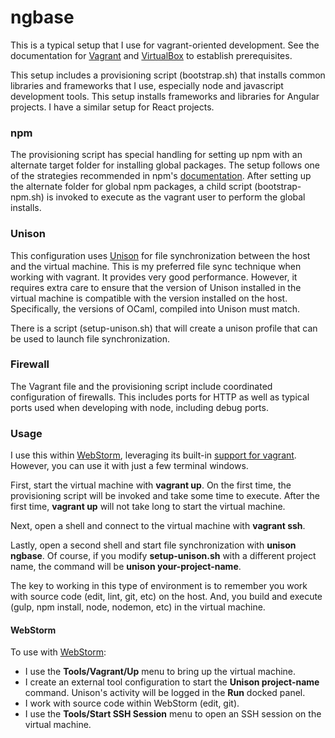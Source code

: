 # ngbase
This is a typical setup that I use for vagrant-oriented development.
See the documentation for [Vagrant](https://www.vagrantup.com/) and
[VirtualBox](https://www.virtualbox.org/) to establish
prerequisites.

This setup includes a provisioning script (bootstrap.sh)
that installs common libraries and frameworks
that I use, especially node and javascript development tools.
This setup installs frameworks and libraries for Angular projects.
I have a similar setup for React projects.

### npm
The provisioning script has special handling for setting up npm with
an alternate target folder for installing global packages. The setup
follows one of the strategies recommended in 
npm's [documentation](https://docs.npmjs.com/getting-started/fixing-npm-permissions).
After setting up the alternate folder for global npm packages, a
child script (bootstrap-npm.sh) is invoked to execute as the
vagrant user to perform the global installs.

### Unison
This configuration uses [Unison](https://www.cis.upenn.edu/~bcpierce/unison/) for file synchronization between
the host and the virtual machine. This is my preferred file sync
technique when working with vagrant. It provides very good
performance. However, it requires extra care to ensure that the
version of Unison installed in the virtual machine is compatible
with the version installed on the host. Specifically, the versions
of OCaml, compiled into Unison must match.

There is a script (setup-unison.sh) that will create a unison profile
that can be used to launch file synchronization.

### Firewall
The Vagrant file and the provisioning script include coordinated
configuration of firewalls. This includes ports for HTTP as well as
typical ports used when developing with node, including debug ports.

### Usage
I use this within [WebStorm](https://www.jetbrains.com/webstorm/), leveraging
its built-in [support for vagrant](https://www.jetbrains.com/help/webstorm/vagrant-working-with-reproducible-development-environments.html).
However, you can use it with just a few terminal windows.

First, start the virtual machine with **vagrant up**. On the first
time, the provisioning script will be invoked and take some time to 
execute. After the first time, **vagrant up** will not take long
to start the virtual machine.

Next, open a shell and connect to the virtual machine with **vagrant ssh**.

Lastly, open a second shell and start file synchronization with **unison ngbase**.
Of course, if you modify **setup-unison.sh** with a different project
name, the command will be **unison your-project-name**.

The key to working in this type of environment is to remember you
work with source code (edit, lint, git, etc) on the host. And, you build
and execute (gulp, npm install, node, nodemon, etc) in
the virtual machine.

#### WebStorm
To use with [WebStorm](https://www.jetbrains.com/webstorm/):

 * I use the **Tools/Vagrant/Up** menu to bring up the virtual machine.
 * I create an external tool configuration to start the **Unison project-name** command. Unison's activity will be
 logged in the **Run** docked panel.
 * I work with source code within WebStorm (edit, git).
 * I use the **Tools/Start SSH Session** menu to open an SSH session on the virtual machine.